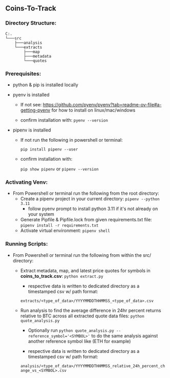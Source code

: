 ## Coins-To-Track

### Directory Structure:

```
C:.
└───src
    ├───analysis
    └───extracts
        ├───map
        ├───metadata
        └───quotes

```

### Prerequisites:
  - python & pip is installed locally

  - pyenv is installed
    - If not see: https://github.com/pyenv/pyenv?tab=readme-ov-file#a-getting-pyenv for how to install on linux/mac/windows

    - confirm installation with:
    ```pyenv --version```

  - pipenv is installed
    - If not run the following in powershell or terminal:
      
      ```pip install pipenv --user```
    - confirm installation with:

      ```pip show pipenv``` or ```pipenv --version```

### Activating Venv:
  - From Powershell or terminal run the following from the root directory:
    - Create a pipenv project in your current directory: ```pipenv --python 3.11```
      - follow pyenv prompt to install python 3.11 if it's not already on your system 
    - Generate Pipfile & Pipfile.lock from given requirements.txt file: ```pipenv install -r requirements.txt```
    - Activate virtual environment: ```pipenv shell```
  
### Running Scripts:
  - From Powershell or terminal run the following from within the src/ directory:

    - Extract metadata, map, and latest price quotes for symbols in **coins_to_track.csv**: ```python extract.py```

      - respective data is written to dedicated directory as a timestamped csv w/ path format: 
      
      ```extracts/<type_of_data>/YYYYMMDDTHHMMSS_<type_of_data>.csv```

    - Run analysis to find the average difference in 24hr percent returns relative to BTC across all extracted quote data files: ```python quote_analysis.py```
      - Optionally run ```python quote_analysis.py --reference_symbol='<SYMBOL>'``` to do the same analysis against another reference symbol like (ETH for example)

      - respective data is written to dedicated directory as a timestamped csv w/ path format: 
      
      ```analysis/<type_of_data>/YYYYMMDDTHHMMSS_relative_24h_percent_change_vs_<SYMBOL>.csv```

  